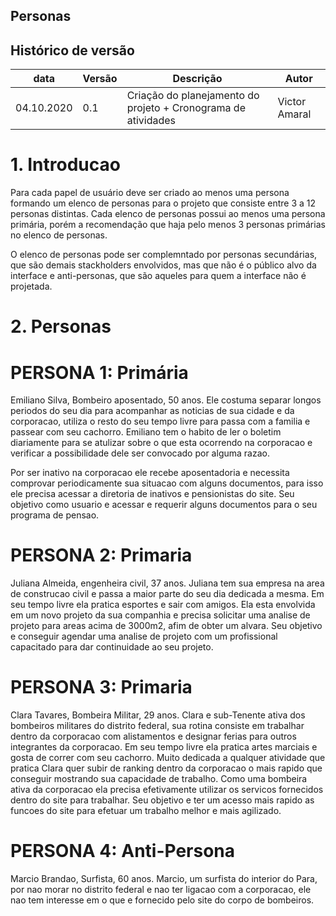 ## Personas

## Histórico de versão

|data|Versão|Descrição|Autor|
|----|------|---------|-----|
|04.10.2020|0.1|Criação do planejamento do projeto + Cronograma de atividades| Victor Amaral

# 1. Introducao
Para cada papel de usuário deve ser criado ao menos uma persona formando um elenco de personas para o projeto que consiste entre 3 a 12 personas distintas. Cada elenco de personas possui ao menos uma persona primária, porém a recomendação que haja pelo menos 3 personas primárias no elenco de personas.

O elenco de personas pode ser complemntado por personas secundárias, que são demais stackholders envolvidos, mas que não é o público alvo da interface e anti-personas, que são aqueles para quem a interface não é projetada.

# 2. Personas

# PERSONA 1: Primária
Emiliano Silva, Bombeiro aposentado, 50 anos. 
Ele costuma separar longos periodos do seu dia para acompanhar as noticias de sua cidade e da corporacao, utiliza o resto do seu tempo livre para passa com a familia e passear com seu cachorro. Emiliano tem o habito de ler o boletim diariamente para se atulizar sobre o que esta ocorrendo na corporacao e verificar a possibilidade dele ser convocado por alguma razao.

Por ser inativo na corporacao ele recebe aposentadoria e necessita comprovar periodicamente sua situacao com alguns documentos, para isso ele precisa acessar a diretoria de inativos e pensionistas do site. Seu objetivo como usuario e acessar e requerir alguns documentos para o seu programa de pensao.

# PERSONA 2: Primaria

Juliana Almeida, engenheira civil, 37 anos.
Juliana tem sua empresa na area de construcao civil e passa a maior parte do seu dia dedicada a mesma. Em seu tempo livre ela pratica esportes e sair com amigos.
Ela esta envolvida em um novo projeto da sua companhia e precisa solicitar uma analise de projeto para areas acima de 3000m2, afim de obter um alvara.
Seu objetivo e conseguir agendar uma analise de projeto com um profissional capacitado para dar continuidade ao seu projeto.

# PERSONA 3: Primaria
Clara Tavares, Bombeira Militar, 29 anos.
Clara e sub-Tenente ativa dos bombeiros militares do distrito federal, sua rotina consiste em trabalhar dentro da corporacao com alistamentos e designar ferias para outros integrantes da corporacao. Em seu tempo livre ela pratica artes marciais e gosta de correr com seu cachorro. Muito dedicada a qualquer atividade que pratica Clara quer subir de ranking dentro da corporacao o mais rapido que conseguir mostrando sua capacidade de trabalho.
Como uma bombeira ativa da corporacao ela precisa efetivamente utilizar os servicos fornecidos dentro do site para trabalhar. Seu objetivo e ter um acesso mais rapido as funcoes do site para efetuar um trabalho melhor e mais agilizado.

# PERSONA 4: Anti-Persona
Marcio Brandao, Surfista, 60 anos.
Marcio, um surfista do interior do Para, por nao morar no distrito federal e nao ter ligacao com a corporacao, ele nao tem interesse em o que e fornecido pelo site do corpo de bombeiros.
